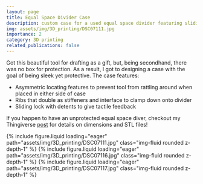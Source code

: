 ```yaml
---
layout: page
title: Equal Space Divider Case
description: custom case for a used equal space divider featuring sliding latch
img: assets/img/3D_printing/DSC07111.jpg
importance: 2
category: 3D printing
related_publications: false
---
```


Got this beautiful tool for drafting as a gift, but, being secondhand, there was no box for protection. As a result, I got to designing a case with the goal of being sleek yet protective. The case features:
- Asymmetric locating features to prevent tool from rattling around when placed in either side of case
- Ribs that double as stiffeners and interface to clamp down onto divider
- Sliding lock with detents to give tactile feedback 

If you happen to have an unprotected equal space diver, checkout my Thingiverse [post](https://www.thingiverse.com/thing:6010066) for details on dimensions and STL files!

<script src="https://cdn.jsdelivr.net/npm/swiper@11/swiper-element-bundle.min.js"></script>

<swiper-container keyboard="true" navigation="true" pagination="true" pagination-clickable="true" pagination-dynamic-bullets="true" rewind="true">
    <swiper-slide>{% include figure.liquid loading="eager" path="assets/img/3D_printing/DSC07111.jpg" class="img-fluid rounded z-depth-1" %}</swiper-slide>
    <swiper-slide>{% include figure.liquid loading="eager" path="assets/img/3D_printing/DSC07116.jpg" class="img-fluid rounded z-depth-1" %}</swiper-slide>
    <swiper-slide>{% include figure.liquid loading="eager" path="assets/img/3D_printing/DSC07117.jpg" class="img-fluid rounded z-depth-1" %}</swiper-slide>
    
</swiper-container>
